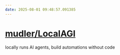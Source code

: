 ```yaml
---
date: 2025-08-01 09:48:57.091385
---
```


# [mudler/LocalAGI](https://github.com/mudler/LocalAGI)

locally runs AI agents, build automations without code